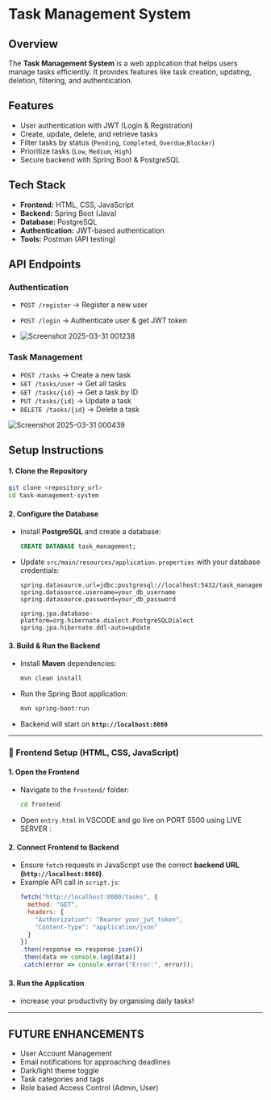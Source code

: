 # Task Management System

## Overview
The **Task Management System** is a web application that helps users manage tasks efficiently. It provides features like task creation, updating, deletion, filtering, and authentication.

## Features
- User authentication with JWT (Login & Registration)
- Create, update, delete, and retrieve tasks
- Filter tasks by status (`Pending`, `Completed`, `Overdue`,`Blocker`)
- Prioritize tasks (`Low`, `Medium`, `High`)
- Secure backend with Spring Boot & PostgreSQL

## Tech Stack
- **Frontend:** HTML, CSS, JavaScript
- **Backend:** Spring Boot (Java)
- **Database:** PostgreSQL
- **Authentication:** JWT-based authentication
- **Tools:** Postman (API testing)

## API Endpoints

### Authentication
- `POST /register` → Register a new user
- `POST /login` → Authenticate user & get JWT token

- ![Screenshot 2025-03-31 001238](https://github.com/user-attachments/assets/0c0a31cb-bb72-46db-ab83-0b3270208e04)


### Task Management
- `POST /tasks` → Create a new task
- `GET /tasks/user` → Get all tasks
- `GET /tasks/{id}` → Get a task by ID
- `PUT /tasks/{id}` → Update a task
- `DELETE /tasks/{id}` → Delete a task


![Screenshot 2025-03-31 000439](https://github.com/user-attachments/assets/8ee2ef65-2405-4bd8-85f1-fe5003b64904)



## Setup Instructions

#### **1. Clone the Repository**
```bash
git clone <repository_url>
cd task-management-system
```

#### **2. Configure the Database**
- Install **PostgreSQL** and create a database:
  ```sql
  CREATE DATABASE task_management;
  ```
- Update `src/main/resources/application.properties` with your database credentials:
  ```properties
  spring.datasource.url=jdbc:postgresql://localhost:5432/task_management
  spring.datasource.username=your_db_username
  spring.datasource.password=your_db_password

  spring.jpa.database-platform=org.hibernate.dialect.PostgreSQLDialect
  spring.jpa.hibernate.ddl-auto=update
  ```

#### **3. Build & Run the Backend**
- Install **Maven** dependencies:
  ```bash
  mvn clean install
  ```
- Run the Spring Boot application:
  ```bash
  mvn spring-boot:run
  ```
- Backend will start on **`http://localhost:8080`**

---

### 🎨 Frontend Setup (HTML, CSS, JavaScript)
#### **1. Open the Frontend**
- Navigate to the `frontend/` folder:
  ```bash
  cd frontend
  ```
- Open `entry.html` in VSCODE and go live on PORT 5500 using LIVE SERVER :

#### **2. Connect Frontend to Backend**
- Ensure `fetch` requests in JavaScript use the correct **backend URL (`http://localhost:8080`)**.
- Example API call in `script.js`:
  ```javascript
  fetch("http://localhost:8080/tasks", {
    method: "GET",
    headers: {
      "Authorization": "Bearer your_jwt_token",
      "Content-Type": "application/json"
    }
  })
  .then(response => response.json())
  .then(data => console.log(data))
  .catch(error => console.error("Error:", error));
  ```

#### **3. Run the Application**
- increase your productivity by organising daily tasks!

---

## FUTURE ENHANCEMENTS
- User Account Management
- Email notifications for approaching deadlines
- Dark/light theme toggle
- Task categories and tags
- Role based Access Control (Admin, User)


